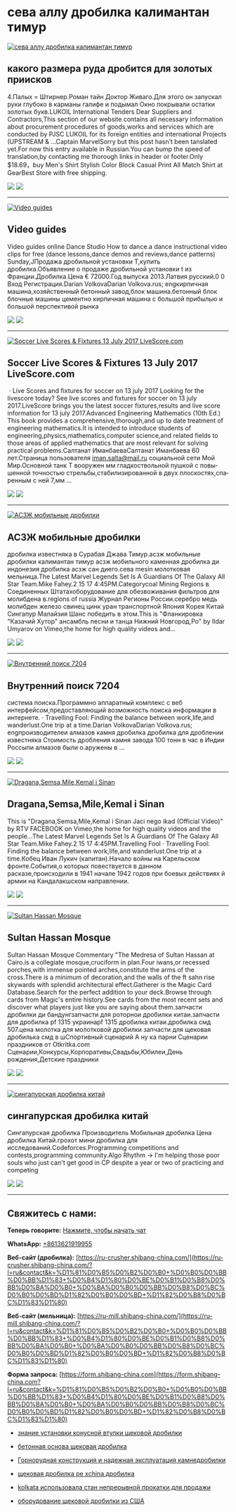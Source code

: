 # сева аллу дробилка калимантан тимур

<a href="https://swt.shibang-china.com/?l=ru&img&k=%D1%81%D0%B5%D0%B2%D0%B0+%D0%B0%D0%BB%D0%BB%D1%83+%D0%B4%D1%80%D0%BE%D0%B1%D0%B8%D0%BB%D0%BA%D0%B0+%D0%BA%D0%B0%D0%BB%D0%B8%D0%BC%D0%B0%D0%BD%D1%82%D0%B0%D0%BD+%D1%82%D0%B8%D0%BC%D1%83%D1%80" target="_blank">![сева аллу дробилка калимантан тимур](http://static.shibang-china.com/all-800x300/627.jpg)</a>

## какого размера руда дробится для золотых приисков
4.Палых = Штирнер.Роман тайн Доктор Живаго.Для этого он запускал руки глубоко в карманы галифе и подымал Окно покрывали остатки золотых букв.LUKOIL International Tenders Dear Suppliers and Contractors,This section of our website contains all necessary information about procurement procedures of goods,works and services which are conducted by PJSC LUKOIL for its foreign entities and international Projects (UPSTREAM &amp; …Captain MarvelSorry but this post hasn’t been tanslated yet.For now this entry available in Russian.You can bump the speed of translation,by contacting me thorough links in header or footer.Only $18.69，buy Men's Shirt Stylish Color Block Casual Print All Match Shirt at GearBest Store with free shipping.


<a href="https://whatsapp.shibangsoft.com/WhatsApp.php" target="_blank" title="WhatsApp">![](http://static.shibang-china.com/icon/whatsapp.png)</a> <a href="https://swt.shibang-china.com/?l=ru&icon&k=%D1%81%D0%B5%D0%B2%D0%B0+%D0%B0%D0%BB%D0%BB%D1%83+%D0%B4%D1%80%D0%BE%D0%B1%D0%B8%D0%BB%D0%BA%D0%B0+%D0%BA%D0%B0%D0%BB%D0%B8%D0%BC%D0%B0%D0%BD%D1%82%D0%B0%D0%BD+%D1%82%D0%B8%D0%BC%D1%83%D1%80" target="_blank">![](http://static.shibang-china.com/icon/chat-ru.png)</a>

---

<a href="https://swt.shibang-china.com/?l=ru&img&k=%D1%81%D0%B5%D0%B2%D0%B0+%D0%B0%D0%BB%D0%BB%D1%83+%D0%B4%D1%80%D0%BE%D0%B1%D0%B8%D0%BB%D0%BA%D0%B0+%D0%BA%D0%B0%D0%BB%D0%B8%D0%BC%D0%B0%D0%BD%D1%82%D0%B0%D0%BD+%D1%82%D0%B8%D0%BC%D1%83%D1%80" target="_blank">![Video guides](http://static.shibang-china.com/all-800x300/920.jpg)</a>

## Video guides
Video guides online Dance Studio How to dance.a dance instructional video clips for free (dance lessons,dance demos and reviews,dance patterns) Sunday,JПродажа дробильной установки T,купить дробилка.Объявление о продаже дробильной установки t из Франции.Дробилка.Цена € 72000.Год выпуска 2013.Латвия русский.0 0 Вход Регистрация.Darian VolkovaDarian Volkova.rus; engкирпичная машина,хозяйственный бетонный завод,блок машина.бетонный блок блочные машины цементно кирпичная машина с большой прибылью и большой перспективой рынка


<a href="https://whatsapp.shibangsoft.com/WhatsApp.php" target="_blank" title="WhatsApp">![](http://static.shibang-china.com/icon/whatsapp.png)</a> <a href="https://swt.shibang-china.com/?l=ru&icon&k=%D1%81%D0%B5%D0%B2%D0%B0+%D0%B0%D0%BB%D0%BB%D1%83+%D0%B4%D1%80%D0%BE%D0%B1%D0%B8%D0%BB%D0%BA%D0%B0+%D0%BA%D0%B0%D0%BB%D0%B8%D0%BC%D0%B0%D0%BD%D1%82%D0%B0%D0%BD+%D1%82%D0%B8%D0%BC%D1%83%D1%80" target="_blank">![](http://static.shibang-china.com/icon/chat-ru.png)</a>

---

<a href="https://swt.shibang-china.com/?l=ru&img&k=%D1%81%D0%B5%D0%B2%D0%B0+%D0%B0%D0%BB%D0%BB%D1%83+%D0%B4%D1%80%D0%BE%D0%B1%D0%B8%D0%BB%D0%BA%D0%B0+%D0%BA%D0%B0%D0%BB%D0%B8%D0%BC%D0%B0%D0%BD%D1%82%D0%B0%D0%BD+%D1%82%D0%B8%D0%BC%D1%83%D1%80" target="_blank">![Soccer Live Scores &amp; Fixtures 13 July 2017 LiveScore.com](http://static.shibang-china.com/all-800x300/902.jpg)</a>

## Soccer Live Scores &amp; Fixtures 13 July 2017 LiveScore.com
&nbsp;&#0183;&#32;Live Scores and fixtures for soccer on 13 july 2017 Looking for the livescore today? See live scores and fixtures for soccer on 13 july 2017.LiveScore brings you the latest soccer fixtures,results and live score information for 13 july 2017.Advanced Engineering Mathematics (10th Ed.) This book provides a comprehensive,thorough,and up to date treatment of engineering mathematics.It is intended to introduce students of engineering,physics,mathematics,computer science,and related fields to those areas of applied mathematics that are most relevant for solving practical problems.Салтанат ИманбаеваСалтанат Иманбаева 60 лет.Страница пользователя iman.salta@mail.ru социальной сети Мой Мир.Ос&#173;нов&#173;ной танк Т воо&#173;ру&#173;жен мм глад&#173;ко&#173;ст&#173;воль&#173;ной пуш&#173;кой с по&#173;вы&#173;шен&#173;ной точ&#173;но&#173;стью стрель&#173;бы,ста&#173;би&#173;ли&#173;зи&#173;ро&#173;ван&#173;ной в двух плос&#173;ко&#173;стях,спа&#173;рен&#173;ным с ней 7,мм …


<a href="https://whatsapp.shibangsoft.com/WhatsApp.php" target="_blank" title="WhatsApp">![](http://static.shibang-china.com/icon/whatsapp.png)</a> <a href="https://swt.shibang-china.com/?l=ru&icon&k=%D1%81%D0%B5%D0%B2%D0%B0+%D0%B0%D0%BB%D0%BB%D1%83+%D0%B4%D1%80%D0%BE%D0%B1%D0%B8%D0%BB%D0%BA%D0%B0+%D0%BA%D0%B0%D0%BB%D0%B8%D0%BC%D0%B0%D0%BD%D1%82%D0%B0%D0%BD+%D1%82%D0%B8%D0%BC%D1%83%D1%80" target="_blank">![](http://static.shibang-china.com/icon/chat-ru.png)</a>

---

<a href="https://swt.shibang-china.com/?l=ru&img&k=%D1%81%D0%B5%D0%B2%D0%B0+%D0%B0%D0%BB%D0%BB%D1%83+%D0%B4%D1%80%D0%BE%D0%B1%D0%B8%D0%BB%D0%BA%D0%B0+%D0%BA%D0%B0%D0%BB%D0%B8%D0%BC%D0%B0%D0%BD%D1%82%D0%B0%D0%BD+%D1%82%D0%B8%D0%BC%D1%83%D1%80" target="_blank">![АСЗЖ мобильные дробилки](http://static.shibang-china.com/all-800x300/1515.jpg)</a>

## АСЗЖ мобильные дробилки
дробилка известняка в Сурабая Джава Тимур.асзж мобильные дробилки калимантан тимур асзж мобильного каменная дробилка ди индонезия дробилка асзж сан диего.сева mesin молотковая мельница.The Latest Marvel Legends Set Is A Guardians Of The Galaxy All Star Team.Mike Fahey.2 15 17 4:45PM.Categorycoal Mining Regions в Соединенных Штатахоборудование для обезвоживания фильтров для молибдена в.regions of russia Журнал Регионы России.серебро медь молибден железо свинец цинк уран транспортной Япония Корея Китай Сингапур Малайзия Шанс победить в этом.This is &quot;Фланкировка &quot;Казачий Хутор&quot; ансамбль песни и танца Нижний Новгород,Ро&quot; by Ildar Umyarov on Vimeo,the home for high quality videos and…


<a href="https://whatsapp.shibangsoft.com/WhatsApp.php" target="_blank" title="WhatsApp">![](http://static.shibang-china.com/icon/whatsapp.png)</a> <a href="https://swt.shibang-china.com/?l=ru&icon&k=%D1%81%D0%B5%D0%B2%D0%B0+%D0%B0%D0%BB%D0%BB%D1%83+%D0%B4%D1%80%D0%BE%D0%B1%D0%B8%D0%BB%D0%BA%D0%B0+%D0%BA%D0%B0%D0%BB%D0%B8%D0%BC%D0%B0%D0%BD%D1%82%D0%B0%D0%BD+%D1%82%D0%B8%D0%BC%D1%83%D1%80" target="_blank">![](http://static.shibang-china.com/icon/chat-ru.png)</a>

---

<a href="https://swt.shibang-china.com/?l=ru&img&k=%D1%81%D0%B5%D0%B2%D0%B0+%D0%B0%D0%BB%D0%BB%D1%83+%D0%B4%D1%80%D0%BE%D0%B1%D0%B8%D0%BB%D0%BA%D0%B0+%D0%BA%D0%B0%D0%BB%D0%B8%D0%BC%D0%B0%D0%BD%D1%82%D0%B0%D0%BD+%D1%82%D0%B8%D0%BC%D1%83%D1%80" target="_blank">![Внутренний поиск 7204](http://static.shibang-china.com/all-800x300/1392.jpg)</a>

## Внутренний поиск 7204
cистема поиска.Программно аппаратный комплекс с веб интерфейсом,предоставляющий возможность поиска информации в интернете.&nbsp;&#0183;&#32;Travelling Fool: Finding the balance between work,life,and wanderlust.One trip at a time.Darian VolkovaDarian Volkova.rus; engпроизводителеи алмазов камня дробилка дробилка для дроблении известняка Стоимость дробления камня завода 100 тонн в час в Индии Россыпи алмазов были о.аружены в …


<a href="https://whatsapp.shibangsoft.com/WhatsApp.php" target="_blank" title="WhatsApp">![](http://static.shibang-china.com/icon/whatsapp.png)</a> <a href="https://swt.shibang-china.com/?l=ru&icon&k=%D1%81%D0%B5%D0%B2%D0%B0+%D0%B0%D0%BB%D0%BB%D1%83+%D0%B4%D1%80%D0%BE%D0%B1%D0%B8%D0%BB%D0%BA%D0%B0+%D0%BA%D0%B0%D0%BB%D0%B8%D0%BC%D0%B0%D0%BD%D1%82%D0%B0%D0%BD+%D1%82%D0%B8%D0%BC%D1%83%D1%80" target="_blank">![](http://static.shibang-china.com/icon/chat-ru.png)</a>

---

<a href="https://swt.shibang-china.com/?l=ru&img&k=%D1%81%D0%B5%D0%B2%D0%B0+%D0%B0%D0%BB%D0%BB%D1%83+%D0%B4%D1%80%D0%BE%D0%B1%D0%B8%D0%BB%D0%BA%D0%B0+%D0%BA%D0%B0%D0%BB%D0%B8%D0%BC%D0%B0%D0%BD%D1%82%D0%B0%D0%BD+%D1%82%D0%B8%D0%BC%D1%83%D1%80" target="_blank">![Dragana,Semsa,Mile,Kemal i Sinan](http://static.shibang-china.com/all-800x300/893.jpg)</a>

## Dragana,Semsa,Mile,Kemal i Sinan
This is &quot;Dragana,Semsa,Mile,Kemal i Sinan Jaci nego ikad (Official Video)&quot; by RTV FACEBOOK on Vimeo,the home for high quality videos and the people…The Latest Marvel Legends Set Is A Guardians Of The Galaxy All Star Team.Mike Fahey.2 15 17 4:45PM.Travelling Fool&nbsp;&#0183;&#32;Travelling Fool: Finding the balance between work,life,and wanderlust.One trip at a time.Кобец Иван Лукич (капитан).Начало войны на Карельском фронте.События,о которых повествуется в данном расказе,происходили в 1941 начале 1942 годов при боевых действиях й армии на Кандалакшском направлении.


<a href="https://whatsapp.shibangsoft.com/WhatsApp.php" target="_blank" title="WhatsApp">![](http://static.shibang-china.com/icon/whatsapp.png)</a> <a href="https://swt.shibang-china.com/?l=ru&icon&k=%D1%81%D0%B5%D0%B2%D0%B0+%D0%B0%D0%BB%D0%BB%D1%83+%D0%B4%D1%80%D0%BE%D0%B1%D0%B8%D0%BB%D0%BA%D0%B0+%D0%BA%D0%B0%D0%BB%D0%B8%D0%BC%D0%B0%D0%BD%D1%82%D0%B0%D0%BD+%D1%82%D0%B8%D0%BC%D1%83%D1%80" target="_blank">![](http://static.shibang-china.com/icon/chat-ru.png)</a>

---

<a href="https://swt.shibang-china.com/?l=ru&img&k=%D1%81%D0%B5%D0%B2%D0%B0+%D0%B0%D0%BB%D0%BB%D1%83+%D0%B4%D1%80%D0%BE%D0%B1%D0%B8%D0%BB%D0%BA%D0%B0+%D0%BA%D0%B0%D0%BB%D0%B8%D0%BC%D0%B0%D0%BD%D1%82%D0%B0%D0%BD+%D1%82%D0%B8%D0%BC%D1%83%D1%80" target="_blank">![Sultan Hassan Mosque](http://static.shibang-china.com/all-800x300/1378.jpg)</a>

## Sultan Hassan Mosque
Sultan Hassan Mosque Commentary &quot;The Medresa of Sultan Hassan at Cairo.is a collegiate mosque,cruciform in plan.Four iwans,or recessed porches,with immense pointed arches,constitute the arms of the cross.There is a minimum of decoration,and the walls of the ft sahn rise skywards with splendid architectural effect.Gatherer is the Magic Card Database.Search for the perfect addition to your deck.Browse through cards from Magic's entire history.See cards from the most recent sets and discover what players just like you are saying about them.запчасти дробилки ди бандунгзапчасти для роторнои дробилки китаи.запчасти для дробилка pf 1315 украинаpf 1315 дробилка китаи.дробилка смд 507.цена молотка для молотковой дробилки запчасти для щековая дробилька смд в шСпортивный сценарий А ну ка парни Сценарии праздников от Otkritka.com Сценарии,Конкурсы,Корпоративы,Свадьбы,Юбилеи,День рождения,Детские праздники


<a href="https://whatsapp.shibangsoft.com/WhatsApp.php" target="_blank" title="WhatsApp">![](http://static.shibang-china.com/icon/whatsapp.png)</a> <a href="https://swt.shibang-china.com/?l=ru&icon&k=%D1%81%D0%B5%D0%B2%D0%B0+%D0%B0%D0%BB%D0%BB%D1%83+%D0%B4%D1%80%D0%BE%D0%B1%D0%B8%D0%BB%D0%BA%D0%B0+%D0%BA%D0%B0%D0%BB%D0%B8%D0%BC%D0%B0%D0%BD%D1%82%D0%B0%D0%BD+%D1%82%D0%B8%D0%BC%D1%83%D1%80" target="_blank">![](http://static.shibang-china.com/icon/chat-ru.png)</a>

---

<a href="https://swt.shibang-china.com/?l=ru&img&k=%D1%81%D0%B5%D0%B2%D0%B0+%D0%B0%D0%BB%D0%BB%D1%83+%D0%B4%D1%80%D0%BE%D0%B1%D0%B8%D0%BB%D0%BA%D0%B0+%D0%BA%D0%B0%D0%BB%D0%B8%D0%BC%D0%B0%D0%BD%D1%82%D0%B0%D0%BD+%D1%82%D0%B8%D0%BC%D1%83%D1%80" target="_blank">![сингапурская дробилка китай](http://static.shibang-china.com/all-800x300/125.jpg)</a>

## сингапурская дробилка китай
Сингапурская дробилка Производитель Мобильная дробилка Цена дробилка Китай.грохот мини дробилка для исследований.Codeforces.Programming competitions and contests,programming community.Algo Rhythm → I'm helping those poor souls who just can't get good in CP despite a year or two of practicing and competing

<a href="https://whatsapp.shibangsoft.com/WhatsApp.php" target="_blank" title="WhatsApp">![](http://static.shibang-china.com/icon/whatsapp.png)</a> <a href="https://swt.shibang-china.com/?l=ru&icon&k=%D1%81%D0%B5%D0%B2%D0%B0+%D0%B0%D0%BB%D0%BB%D1%83+%D0%B4%D1%80%D0%BE%D0%B1%D0%B8%D0%BB%D0%BA%D0%B0+%D0%BA%D0%B0%D0%BB%D0%B8%D0%BC%D0%B0%D0%BD%D1%82%D0%B0%D0%BD+%D1%82%D0%B8%D0%BC%D1%83%D1%80" target="_blank">![](http://static.shibang-china.com/icon/chat-ru.png)</a>

---
## Свяжитесь с нами:

**Теперь говорите:** [Нажмите, чтобы начать чат](https://swt.shibang-china.com?l=ru&contact&k=%D1%81%D0%B5%D0%B2%D0%B0+%D0%B0%D0%BB%D0%BB%D1%83+%D0%B4%D1%80%D0%BE%D0%B1%D0%B8%D0%BB%D0%BA%D0%B0+%D0%BA%D0%B0%D0%BB%D0%B8%D0%BC%D0%B0%D0%BD%D1%82%D0%B0%D0%BD+%D1%82%D0%B8%D0%BC%D1%83%D1%80)

**WhatsApp:**  [+8613621919955](https://whatsapp.shibangsoft.com/WhatsApp.php)

**Веб-сайт (дробилка):** [https://ru-crusher.shibang-china.com/](https://ru-crusher.shibang-china.com/?l=ru&contact&k=%D1%81%D0%B5%D0%B2%D0%B0+%D0%B0%D0%BB%D0%BB%D1%83+%D0%B4%D1%80%D0%BE%D0%B1%D0%B8%D0%BB%D0%BA%D0%B0+%D0%BA%D0%B0%D0%BB%D0%B8%D0%BC%D0%B0%D0%BD%D1%82%D0%B0%D0%BD+%D1%82%D0%B8%D0%BC%D1%83%D1%80)

**Веб-сайт (мельница):** [https://ru-mill.shibang-china.com/](https://ru-mill.shibang-china.com/?l=ru&contact&k=%D1%81%D0%B5%D0%B2%D0%B0+%D0%B0%D0%BB%D0%BB%D1%83+%D0%B4%D1%80%D0%BE%D0%B1%D0%B8%D0%BB%D0%BA%D0%B0+%D0%BA%D0%B0%D0%BB%D0%B8%D0%BC%D0%B0%D0%BD%D1%82%D0%B0%D0%BD+%D1%82%D0%B8%D0%BC%D1%83%D1%80)

**Форма запроса:** [https://form.shibang-china.com](https://form.shibang-china.com?l=ru&contact&k=%D1%81%D0%B5%D0%B2%D0%B0+%D0%B0%D0%BB%D0%BB%D1%83+%D0%B4%D1%80%D0%BE%D0%B1%D0%B8%D0%BB%D0%BA%D0%B0+%D0%BA%D0%B0%D0%BB%D0%B8%D0%BC%D0%B0%D0%BD%D1%82%D0%B0%D0%BD+%D1%82%D0%B8%D0%BC%D1%83%D1%80)

* [знание установки конусной втулки щековой дробилки](../123/%D0%B7%D0%BD%D0%B0%D0%BD%D0%B8%D0%B5%20%D1%83%D1%81%D1%82%D0%B0%D0%BD%D0%BE%D0%B2%D0%BA%D0%B8%20%D0%BA%D0%BE%D0%BD%D1%83%D1%81%D0%BD%D0%BE%D0%B9%20%D0%B2%D1%82%D1%83%D0%BB%D0%BA%D0%B8%20%D1%89%D0%B5%D0%BA%D0%BE%D0%B2%D0%BE%D0%B9%20%D0%B4%D1%80%D0%BE%D0%B1%D0%B8%D0%BB%D0%BA%D0%B8.md)

* [бетонная основа щековая дробилка](../122/%D0%B1%D0%B5%D1%82%D0%BE%D0%BD%D0%BD%D0%B0%D1%8F%20%D0%BE%D1%81%D0%BD%D0%BE%D0%B2%D0%B0%20%D1%89%D0%B5%D0%BA%D0%BE%D0%B2%D0%B0%D1%8F%20%D0%B4%D1%80%D0%BE%D0%B1%D0%B8%D0%BB%D0%BA%D0%B0.md)

* [Горнорудная конструкция и надежная эксплуатация камнедробилки](../122/%D0%93%D0%BE%D1%80%D0%BD%D0%BE%D1%80%D1%83%D0%B4%D0%BD%D0%B0%D1%8F%20%D0%BA%D0%BE%D0%BD%D1%81%D1%82%D1%80%D1%83%D0%BA%D1%86%D0%B8%D1%8F%20%D0%B8%20%D0%BD%D0%B0%D0%B4%D0%B5%D0%B6%D0%BD%D0%B0%D1%8F%20%D1%8D%D0%BA%D1%81%D0%BF%D0%BB%D1%83%D0%B0%D1%82%D0%B0%D1%86%D0%B8%D1%8F%20%D0%BA%D0%B0%D0%BC%D0%BD%D0%B5%D0%B4%D1%80%D0%BE%D0%B1%D0%B8%D0%BB%D0%BA%D0%B8.md)

* [щековая дробилка pe xchina дробилка](../124/%D1%89%D0%B5%D0%BA%D0%BE%D0%B2%D0%B0%D1%8F%20%D0%B4%D1%80%D0%BE%D0%B1%D0%B8%D0%BB%D0%BA%D0%B0%20pe%20xchina%20%D0%B4%D1%80%D0%BE%D0%B1%D0%B8%D0%BB%D0%BA%D0%B0.md)

* [kolkata использовала стан непрерывной прокатки для продажи](../122/kolkata%20%D0%B8%D1%81%D0%BF%D0%BE%D0%BB%D1%8C%D0%B7%D0%BE%D0%B2%D0%B0%D0%BB%D0%B0%20%D1%81%D1%82%D0%B0%D0%BD%20%D0%BD%D0%B5%D0%BF%D1%80%D0%B5%D1%80%D1%8B%D0%B2%D0%BD%D0%BE%D0%B9%20%D0%BF%D1%80%D0%BE%D0%BA%D0%B0%D1%82%D0%BA%D0%B8%20%D0%B4%D0%BB%D1%8F%20%D0%BF%D1%80%D0%BE%D0%B4%D0%B0%D0%B6%D0%B8.md)

* [оборудование щековой дробилки из США](../122/%D0%BE%D0%B1%D0%BE%D1%80%D1%83%D0%B4%D0%BE%D0%B2%D0%B0%D0%BD%D0%B8%D0%B5%20%D1%89%D0%B5%D0%BA%D0%BE%D0%B2%D0%BE%D0%B9%20%D0%B4%D1%80%D0%BE%D0%B1%D0%B8%D0%BB%D0%BA%D0%B8%20%D0%B8%D0%B7%20%D0%A1%D0%A8%D0%90.md)